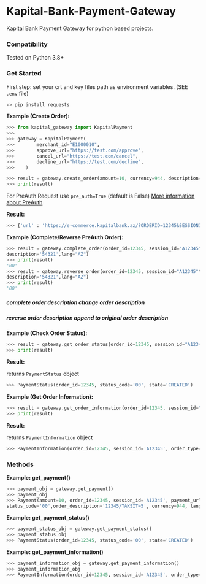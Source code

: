 Kapital-Bank-Payment-Gateway
=======

Kapital Bank Payment Gateway for python based projects.

 ### Compatibility

Tested on Python 3.8+


### Get Started

First step: set your crt and key files path as environment variables. (SEE `.env` file)


```bash
-> pip install requests
```

**Example (Create Order):**

```python
>>> from kapital_gateway import KapitalPayment
>>> 
>>> gateway = KapitalPayment(
>>>        merchant_id="E1000010",
>>>        approve_url="https://test.com/approve",
>>>        cancel_url="https://test.com/cancel",
>>>        decline_url="https://test.com/decline",
>>>    )

>>> result = gateway.create_order(amount=10, currency=944, description="12345/TAKSIT=5", lang="AZ")
>>> print(result)
```
For PreAuth Request use `pre_auth=True` (default is False)
[More information about PreAuth](https://pg.kapitalbank.az/docs#preAuth-req "KapitalBank Documentation")

**Result:**

```python
>>> {'url' : 'https://e-commerce.kapitalbank.az/?ORDERID=12345&SESSIONID=A12345'}
```

**Example (Complete/Reverse PreAuth Order):**

```python
>>> result = gateway.complete_order(order_id=12345, session_id="A12345",amount=10\
description='54321',lang="AZ")
>>> print(result)
'00'
>>> result = gateway.reverse_order(order_id=12345, session_id="A12345"\
description='54321',lang="AZ")
>>> print(result)
'00'
```

##### complete order description change order description
##### reverse order description append to original order description

**Example (Check Order Status):**

```python
>>> result = gateway.get_order_status(order_id=12345, session_id="A12345", lang="AZ")
>>> print(result)
```

**Result:**

 returns `PaymentStatus` object

```python
>>> PaymentStatus(order_id=12345, status_code='00', state='CREATED')
```


**Example (Get Order Information):**

```python
>>> result = gateway.get_order_information(order_id=12345, session_id="A12345", lang="AZ")
>>> print(result)
```

**Result:**

 returns `PaymentInformation` object

```python
>>> PaymentInformation(order_id=12345, session_id='A12345', order_type='Purchase' state='CREATED', amount=10, order_description='12345/TAKSIT=5', fee=0, create_date=datetime.datetime(2022, 5, 21, 3, 45, 4), pay_date=datetime.datetime(2022, 5, 21, 3, 45, 31))
```

### Methods

**Example: get_payment()**

```python
>>> payment_obj = gateway.get_payment()
>>> payment_obj
>>> Payment(amount=10, order_id=12345, session_id='A12345', payment_url='https://e-commerce.kapitalbank.az/index.jsp'\
status_code='00',order_description='12345/TAKSIT=5', currency=944, language_code='RU')
```

**Example: get_payment_status()**

```python
>>> payment_status_obj = gateway.get_payment_status()
>>> payment_status_obj
>>> PaymentStatus(order_id=12345, status_code='00', state='CREATED')
```

**Example: get_payment_information()**

```python
>>> payment_information_obj = gateway.get_payment_information()
>>> payment_information_obj
>>> PaymentInformation(order_id=12345, session_id='A12345', order_type='Purchase' state='CREATED', amount=10, order_description='12345/TAKSIT=5', fee=0, create_date=datetime.datetime(2022, 5, 21, 3, 45, 4), pay_date=datetime.datetime(2022, 5, 21, 3, 45, 31))
```

